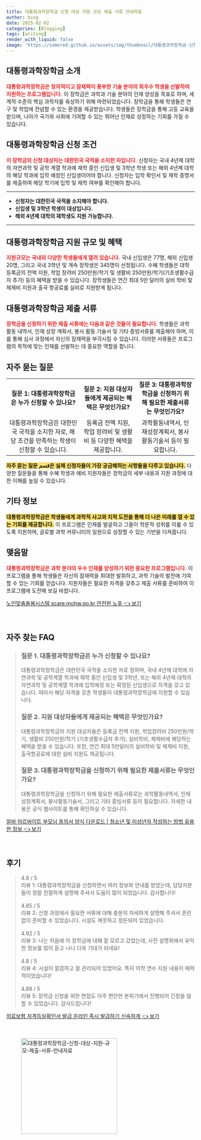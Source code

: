 ```yaml
---
title: 대통령과학장학금 신청 대상 지원 규모 제출 서류 안내자료
author: bing
date: 2025-02-02
categories: [Blogging]
tags: [writing]
render_with_liquid: false
image: 'https://somered.github.io/assets/img/thumbnail/대통령과학장학금-신청-대상-지원-규모-제출-서류-안내자료.webp'
---
```



<h2 id='대통령과학장학금소개'>대통령과학장학금 소개</h2>

<p><b><span style="color: #ee2323;">대통령과학장학금은 창의적이고 잠재력이 풍부한 기술 분야의 최우수 학생을 선발하여 지원하는 프로그램입니다.</span></b> 이 장학금은 과학과 기술 분야의 인재 양성을 목표로 하며, 세계적 수준의 핵심 과학자를 육성하기 위해 마련되었습니다. 장학금을 통해 학생들은 연구 및 학업에 전념할 수 있는 환경을 제공받습니다. 학생들은 장학금을 통해 고등 교육을 받으며, 나아가 국가와 사회에 기여할 수 있는 뛰어난 인재로 성장하는 기회를 가질 수 있습니다.</p>

<h2 id='신청조건'>대통령과학장학금 신청 조건</h2>

<p><b><span style="color: #ee2323;">이 장학금의 신청 대상자는 대한민국 국적을 소지한 자입니다.</span></b> 신청자는 국내 4년제 대학의 자연과학 및 공학 계열 학과에 재학 중인 신입생 및 3학년 학생 또는 해외 4년제 대학의 해당 학과에 입학 예정인 신입생이어야 합니다. 신청자는 입학 확인서 및 재학 증명서를 제출하여 해당 학기에 입학 및 재학 여부를 확인해야 합니다.</p>

<hr />

<ul>
    <li><b>신청자는 대한민국 국적을 소지해야 합니다.</b></li>
    <li><b>신입생 및 3학년 학생이 대상입니다.</b></li>
    <li><b>해외 4년제 대학의 재학생도 지원 가능합니다.</b></li>
</ul>

<hr />

<h2 id='지원규모및혜택'>대통령과학장학금 지원 규모 및 혜택</h2>

<p><b><span style="color: #ee2323;">지원규모는 국내외 다양한 학생들에게 열려 있습니다.</span></b> 국내 신입생은 77명, 해외 신입생 20명, 그리고 국내 3학년 및 계속 장학생은 345명이 선정됩니다. 수혜 학생들은 대학 등록금의 전액 지원, 학업 장려비 250만원/학기 및 생활비 250만원/학기(기초생활수급자 추가) 등의 혜택을 받을 수 있습니다. 장학생들은 연간 최대 5만 달러의 실비 학비 및 체제비 지원과 출국 항공료를 실비로 지원받게 됩니다.</p>

<h2 id='제출서류'>대통령과학장학금 제출 서류</h2>

<p><b><span style="color: #ee2323;">장학금을 신청하기 위한 제출 서류에는 다음과 같은 것들이 필요합니다.</span></b> 학생들은 과학 활동 내역서, 인재 성장 계획서, 봉사 활동 기술서 및 기타 증빙서류를 제출해야 하며, 이를 통해 심사 과정에서 자신의 잠재력을 부각시킬 수 있습니다. 이러한 서류들은 프로그램의 목적에 맞는 인재를 선발하는 데 중요한 역할을 합니다.</p>

<h2 id='자주묻는질문'>자주 묻는 질문</h2>

<table>
    <tr>
        <td style="text-align: center; height: 17px;"><b>질문 1: 대통령과학장학금은 누가 신청할 수 있나요?</b></td>
        <td style="text-align: center; height: 17px;"><b>질문 2: 지원 대상자들에게 제공되는 혜택은 무엇인가요?</b></td>
        <td style="text-align: center; height: 17px;"><b>질문 3: 대통령과학장학금을 신청하기 위해 필요한 제출서류는 무엇인가요?</b></td>
    </tr>
    <tr>
        <td style="text-align: center; height: 17px;">대통령과학장학금은 대한민국 국적을 소지한 자로, 해당 조건을 만족하는 학생이 신청할 수 있습니다.</td>
        <td style="text-align: center; height: 17px;">등록금 전액 지원, 학업 장려비 및 생활비 등 다양한 혜택을 제공합니다.</td>
        <td style="text-align: center; height: 17px;">과학활동내역서, 인재성장계획서, 봉사활동기술서 등이 필요합니다.</td>
    </tr>
</table>

<p><b><span style="background-color: #ffe066;">자주 묻는 질문 قسم은 실제 신청자들이 가장 궁금해하는 사항들을 다루고 있습니다.</span></b> 다양한 질문들을 통해 수혜 학생과 예비 지원자들은 장학금의 세부 내용과 지원 과정에 대한 이해를 높일 수 있습니다.</p>

<h2 id='기타정보'>기타 정보</h2>

<p><b><span style="background-color: #ffe066;">대통령과학장학금은 학생들에게 과학적 사고와 지적 도전을 통해 더 나은 미래를 열 수 있는 기회를 제공합니다.</span></b> 이 프로그램은 인재를 발굴하고 그들이 학문적 성취를 이룰 수 있도록 지원하며, 글로벌 과학 커뮤니티의 일원으로 성장할 수 있는 기반을 다져줍니다.</p>

<h2 id='맺음말'>맺음말</h2>

<p><b><span style="color: #ee2323;">대통령과학장학금은 과학 분야의 우수 인재를 양성하기 위한 중요한 프로그램입니다.</span></b> 이 프로그램을 통해 학생들은 자신의 잠재력을 최대한 발휘하고, 과학 기술의 발전에 기여할 수 있는 기회를 얻습니다. 지원자들은 필요한 자격을 갖추고 제출 서류를 준비하여 이 프로그램에 도전해 보길 바랍니다.</p>


<p><a class="click-button" title="노인맞춤돌봄시스템 scare.mohw.go.kr 안전한 노후" href="https://somered.github.io/posts/%EB%85%B8%EC%9D%B8%EB%A7%9E%EC%B6%A4%EB%8F%8C%EB%B4%84%EC%8B%9C%EC%8A%A4%ED%85%9C-scare.mohw.go.kr-%EC%95%88%EC%A0%84%ED%95%9C-%EB%85%B8%ED%9B%84/" rel="dofollow">노인맞춤돌봄시스템 scare.mohw.go.kr 안전한 노후 👈 보기</a></p><br>
<h2 id='자주_찾는_FAQ'>자주 찾는 FAQ</h2>
<div itemscope="" itemtype="https://schema.org/FAQPage"> 
<blockquote> 
<div itemscope="" itemprop="mainEntity" itemtype="https://schema.org/Question"> 
<h3 itemprop="name">질문 1. 대통령과학장학금은 누가 신청할 수 있나요?</h3> 
<div itemscope="" itemprop="acceptedAnswer" itemtype="https://schema.org/Answer"> 
<span itemprop="text"> 
<p>대통령과학장학금은 대한민국 국적을 소지한 자로 정하며, 국내 4년제 대학에 자연과학 및 공학계열 학과에 재학 중인 신입생 및 3학년, 또는 해외 4년제 대학의 자연과학 및 공학계열 학과에 입학예정 또는 확정된 신입생으로 자격을 갖고 있습니다. 따라서 해당 자격을 갖춘 학생들이 대통령과학장학금에 지원할 수 있습니다.</p> 
</span> 
</div> 
</div> 

<div itemscope="" itemprop="mainEntity" itemtype="https://schema.org/Question"> 
<h3 itemprop="name">질문 2. 지원 대상자들에게 제공되는 혜택은 무엇인가요?</h3> 
<div itemscope="" itemprop="acceptedAnswer" itemtype="https://schema.org/Answer"> 
<span itemprop="text"> 
<p>대통령과학장학금의 지원 대상자들은 등록금 전액 지원, 학업장려비 250만원/학기, 생활비 250만원/학기 (기초생활수급자 추가), 실비학비, 체제비에 해당하는 혜택을 받을 수 있습니다. 또한, 연간 최대 5만달러의 실비학비 및 체제비 지원, 출국항공료에 대한 실비 지원도 제공됩니다.</p> 
</span> 
</div> 
</div> 

<div itemscope="" itemprop="mainEntity" itemtype="https://schema.org/Question"> 
<h3 itemprop="name">질문 3. 대통령과학장학금을 신청하기 위해 필요한 제출서류는 무엇인가요?</h3> 
<div itemscope="" itemprop="acceptedAnswer" itemtype="https://schema.org/Answer"> 
<span itemprop="text"> 
<p>대통령과학장학금을 신청하기 위해 필요한 제출서류로는 과학활동내역서, 인재성장계획서, 봉사활동기술서, 그리고 기타 증빙서류 등이 필요합니다. 자세한 내용은 공식 웹사이트를 통해 확인하실 수 있습니다.</p> 
</span> 
</div> 
</div> 
</blockquote> 
</div>
<p><a class="click-button" title="알바 아르바이트 부모님 동의서 양식 다운로드 | 청소년 및 미성년자 작성하는 방법 유용한 정보" href="https://somered.github.io/posts/%EC%95%8C%EB%B0%94-%EC%95%84%EB%A5%B4%EB%B0%94%EC%9D%B4%ED%8A%B8-%EB%B6%80%EB%AA%A8%EB%8B%98-%EB%8F%99%EC%9D%98%EC%84%9C-%EC%96%91%EC%8B%9D-%EB%8B%A4%EC%9A%B4%EB%A1%9C%EB%93%9C-%EC%B2%AD%EC%86%8C%EB%85%84-%EB%B0%8F-%EB%AF%B8%EC%84%B1%EB%85%84%EC%9E%90-%EC%9E%91%EC%84%B1%ED%95%98%EB%8A%94-%EB%B0%A9%EB%B2%95-%EC%9C%A0%EC%9A%A9%ED%95%9C-%EC%A0%95%EB%B3%B4/" rel="dofollow">알바 아르바이트 부모님 동의서 양식 다운로드 | 청소년 및 미성년자 작성하는 방법 유용한 정보 👈 보기</a></p><br>
<h2 id='후기'>후기</h2>
<div itemscope itemtype="https://schema.org/Product">
  <blockquote>
  <div itemprop="review" itemscope itemtype="https://schema.org/Review">
      <div itemprop="reviewRating" itemscope itemtype="https://schema.org/Rating"> <span itemprop="ratingValue">4.9</span> / <span itemprop="bestRating">5</span> </div>
      <span itemprop="reviewBody">리뷰 1: 대통령과학장학금을 신청하면서 여러 정보와 안내를 받았는데, 담당자분들이 정말 친절하게 설명해 주셔서 도움이 많이 되었습니다. 감사합니다!</span>
  </div>
  <br>
  <div itemprop="review" itemscope itemtype="https://schema.org/Review">
      <div itemprop="reviewRating" itemscope itemtype="https://schema.org/Rating"> <span itemprop="ratingValue">4.85</span> / <span itemprop="bestRating">5</span> </div>
      <span itemprop="reviewBody">리뷰 2: 신청 과정에서 필요한 서류에 대해 충분히 자세하게 설명해 주셔서 혼란 없이 준비할 수 있었습니다. 시설도 깨끗하고 정돈되어 있었습니다.</span>
  </div>
  <br>
  <div itemprop="review" itemscope itemtype="https://schema.org/Review">
      <div itemprop="reviewRating" itemscope itemtype="https://schema.org/Rating"> <span itemprop="ratingValue">4.92</span> / <span itemprop="bestRating">5</span> </div>
      <span itemprop="reviewBody">리뷰 3: 나는 처음에 이 장학금에 대해 잘 모르고 갔었는데, 사전 설명회에서 유익한 정보를 많이 듣고 나니 더욱 기대가 되네요!</span>
  </div>
  <br>
  <div itemprop="review" itemscope itemtype="https://schema.org/Review">
      <div itemprop="reviewRating" itemscope itemtype="https://schema.org/Rating"> <span itemprop="ratingValue">4.8</span> / <span itemprop="bestRating">5</span> </div>
      <span itemprop="reviewBody">리뷰 4: 시설이 깔끔하고 잘 관리되어 있었어요. 특히 어학 연수 지원 내용이 매력적이었습니다!</span>
  </div>
  <br>
  <div itemprop="review" itemscope itemtype="https://schema.org/Review">
      <div itemprop="reviewRating" itemscope itemtype="https://schema.org/Rating"> <span itemprop="ratingValue">4.88</span> / <span itemprop="bestRating">5</span> </div>
      <span itemprop="reviewBody">리뷰 5: 장학금 신청을 위한 면접도 아주 편안한 분위기에서 진행되어 긴장을 덜 할 수 있었습니다. 감사드립니다!</span>
  </div>
  </blockquote>
</div>
<p><a class="click-button" title="의료보험 자격득실확인서 발급 온라인 즉시 발급하기 신속하게" href="https://somered.github.io/posts/%EC%9D%98%EB%A3%8C%EB%B3%B4%ED%97%98-%EC%9E%90%EA%B2%A9%EB%93%9D%EC%8B%A4%ED%99%95%EC%9D%B8%EC%84%9C-%EB%B0%9C%EA%B8%89-%EC%98%A8%EB%9D%BC%EC%9D%B8-%EC%A6%89%EC%8B%9C-%EB%B0%9C%EA%B8%89%ED%95%98%EA%B8%B0-%EC%8B%A0%EC%86%8D%ED%95%98%EA%B2%8C/" rel="dofollow">의료보험 자격득실확인서 발급 온라인 즉시 발급하기 신속하게 👈 보기</a></p><br>
<figure class="image"><img src="https://somered.github.io/assets/img/thumbnail/대통령과학장학금-신청-대상-지원-규모-제출-서류-안내자료.webp" alt="대통령과학장학금-신청-대상-지원-규모-제출-서류-안내자료" width="256" height="256"></figure>